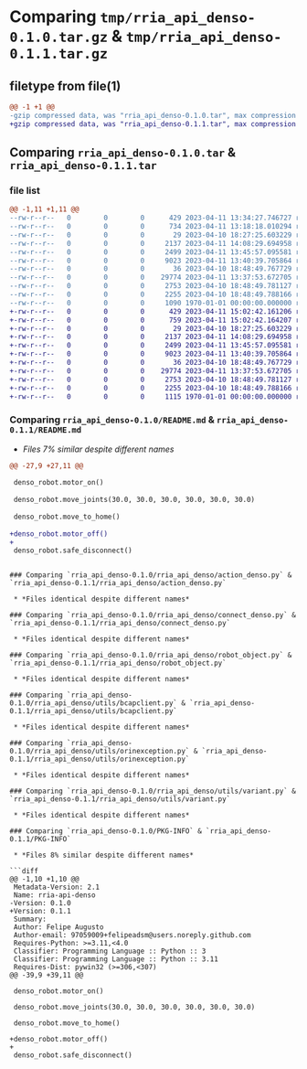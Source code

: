 # Comparing `tmp/rria_api_denso-0.1.0.tar.gz` & `tmp/rria_api_denso-0.1.1.tar.gz`

## filetype from file(1)

```diff
@@ -1 +1 @@
-gzip compressed data, was "rria_api_denso-0.1.0.tar", max compression
+gzip compressed data, was "rria_api_denso-0.1.1.tar", max compression
```

## Comparing `rria_api_denso-0.1.0.tar` & `rria_api_denso-0.1.1.tar`

### file list

```diff
@@ -1,11 +1,11 @@
--rw-r--r--   0        0        0      429 2023-04-11 13:34:27.746727 rria_api_denso-0.1.0/pyproject.toml
--rw-r--r--   0        0        0      734 2023-04-11 13:18:18.010294 rria_api_denso-0.1.0/README.md
--rw-r--r--   0        0        0       29 2023-04-10 18:27:25.603229 rria_api_denso-0.1.0/rria_api_denso/__init__.py
--rw-r--r--   0        0        0     2137 2023-04-11 14:08:29.694958 rria_api_denso-0.1.0/rria_api_denso/action_denso.py
--rw-r--r--   0        0        0     2499 2023-04-11 13:45:57.095581 rria_api_denso-0.1.0/rria_api_denso/connect_denso.py
--rw-r--r--   0        0        0     9023 2023-04-11 13:40:39.705864 rria_api_denso-0.1.0/rria_api_denso/robot_object.py
--rw-r--r--   0        0        0       36 2023-04-10 18:48:49.767729 rria_api_denso-0.1.0/rria_api_denso/utils/__init__.py
--rw-r--r--   0        0        0    29774 2023-04-11 13:37:53.672705 rria_api_denso-0.1.0/rria_api_denso/utils/bcapclient.py
--rw-r--r--   0        0        0     2753 2023-04-10 18:48:49.781127 rria_api_denso-0.1.0/rria_api_denso/utils/orinexception.py
--rw-r--r--   0        0        0     2255 2023-04-10 18:48:49.788166 rria_api_denso-0.1.0/rria_api_denso/utils/variant.py
--rw-r--r--   0        0        0     1090 1970-01-01 00:00:00.000000 rria_api_denso-0.1.0/PKG-INFO
+-rw-r--r--   0        0        0      429 2023-04-11 15:02:42.161206 rria_api_denso-0.1.1/pyproject.toml
+-rw-r--r--   0        0        0      759 2023-04-11 15:02:42.164207 rria_api_denso-0.1.1/README.md
+-rw-r--r--   0        0        0       29 2023-04-10 18:27:25.603229 rria_api_denso-0.1.1/rria_api_denso/__init__.py
+-rw-r--r--   0        0        0     2137 2023-04-11 14:08:29.694958 rria_api_denso-0.1.1/rria_api_denso/action_denso.py
+-rw-r--r--   0        0        0     2499 2023-04-11 13:45:57.095581 rria_api_denso-0.1.1/rria_api_denso/connect_denso.py
+-rw-r--r--   0        0        0     9023 2023-04-11 13:40:39.705864 rria_api_denso-0.1.1/rria_api_denso/robot_object.py
+-rw-r--r--   0        0        0       36 2023-04-10 18:48:49.767729 rria_api_denso-0.1.1/rria_api_denso/utils/__init__.py
+-rw-r--r--   0        0        0    29774 2023-04-11 13:37:53.672705 rria_api_denso-0.1.1/rria_api_denso/utils/bcapclient.py
+-rw-r--r--   0        0        0     2753 2023-04-10 18:48:49.781127 rria_api_denso-0.1.1/rria_api_denso/utils/orinexception.py
+-rw-r--r--   0        0        0     2255 2023-04-10 18:48:49.788166 rria_api_denso-0.1.1/rria_api_denso/utils/variant.py
+-rw-r--r--   0        0        0     1115 1970-01-01 00:00:00.000000 rria_api_denso-0.1.1/PKG-INFO
```

### Comparing `rria_api_denso-0.1.0/README.md` & `rria_api_denso-0.1.1/README.md`

 * *Files 7% similar despite different names*

```diff
@@ -27,9 +27,11 @@
 
 denso_robot.motor_on()
 
 denso_robot.move_joints(30.0, 30.0, 30.0, 30.0, 30.0, 30.0)
 
 denso_robot.move_to_home()
 
+denso_robot.motor_off()
+
 denso_robot.safe_disconnect()
 ```
```

### Comparing `rria_api_denso-0.1.0/rria_api_denso/action_denso.py` & `rria_api_denso-0.1.1/rria_api_denso/action_denso.py`

 * *Files identical despite different names*

### Comparing `rria_api_denso-0.1.0/rria_api_denso/connect_denso.py` & `rria_api_denso-0.1.1/rria_api_denso/connect_denso.py`

 * *Files identical despite different names*

### Comparing `rria_api_denso-0.1.0/rria_api_denso/robot_object.py` & `rria_api_denso-0.1.1/rria_api_denso/robot_object.py`

 * *Files identical despite different names*

### Comparing `rria_api_denso-0.1.0/rria_api_denso/utils/bcapclient.py` & `rria_api_denso-0.1.1/rria_api_denso/utils/bcapclient.py`

 * *Files identical despite different names*

### Comparing `rria_api_denso-0.1.0/rria_api_denso/utils/orinexception.py` & `rria_api_denso-0.1.1/rria_api_denso/utils/orinexception.py`

 * *Files identical despite different names*

### Comparing `rria_api_denso-0.1.0/rria_api_denso/utils/variant.py` & `rria_api_denso-0.1.1/rria_api_denso/utils/variant.py`

 * *Files identical despite different names*

### Comparing `rria_api_denso-0.1.0/PKG-INFO` & `rria_api_denso-0.1.1/PKG-INFO`

 * *Files 8% similar despite different names*

```diff
@@ -1,10 +1,10 @@
 Metadata-Version: 2.1
 Name: rria-api-denso
-Version: 0.1.0
+Version: 0.1.1
 Summary: 
 Author: Felipe Augusto
 Author-email: 97059009+felipeadsm@users.noreply.github.com
 Requires-Python: >=3.11,<4.0
 Classifier: Programming Language :: Python :: 3
 Classifier: Programming Language :: Python :: 3.11
 Requires-Dist: pywin32 (>=306,<307)
@@ -39,9 +39,11 @@
 
 denso_robot.motor_on()
 
 denso_robot.move_joints(30.0, 30.0, 30.0, 30.0, 30.0, 30.0)
 
 denso_robot.move_to_home()
 
+denso_robot.motor_off()
+
 denso_robot.safe_disconnect()
 ```
```

